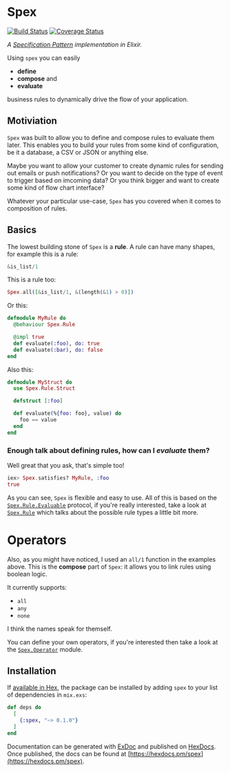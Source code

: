 # Spex
[![Build Status](https://travis-ci.org/Zeeker/spex.svg?branch=master)](https://travis-ci.org/Zeeker/spex)
[![Coverage Status](https://coveralls.io/repos/github/Zeeker/spex/badge.svg?branch=master)](https://coveralls.io/github/Zeeker/spex?branch=master)

*A [Specification Pattern](https://en.wikipedia.org/wiki/Specification_pattern) implementation in Elixir.*

Using `spex` you can easily

- __define__
- __compose__ and
- __evaluate__

business rules to dynamically drive the flow of your application.

## Motiviation

`Spex` was built to allow you to define and compose rules to evaluate them later. This enables you to build your rules from some kind of configuration, be it a database, a CSV or JSON or anything else.

Maybe you want to allow your customer to create dynamic rules for sending out emails or push notifications? Or you want to decide on the type of event to trigger based on imcoming data? Or you think bigger and want to create some kind of flow chart interface?

Whatever your particular use-case, `Spex` has you covered when it comes to composition of rules.

## Basics

The lowest building stone of `Spex` is a __rule__. A rule can have many shapes, for example this is a rule:

```elixir
&is_list/1
```

This is a rule too:

```elixir
Spex.all([&is_list/1, &(length(&1) > 0)])
```

Or this:

```elixir
defmodule MyRule do
  @behaviour Spex.Rule

  @impl true
  def evaluate(:foo), do: true
  def evaluate(:bar), do: false
end
```

Also this:

```elixir
defmodule MyStruct do
  use Spex.Rule.Struct

  defstruct [:foo]

  def evaluate(%{foo: foo}, value) do
    foo == value
  end
end
```

### Enough talk about defining rules, how can I _evaluate_ them?

Well great that you ask, that's simple too!

```elixir
iex> Spex.satisfies? MyRule, :foo
true
```

As you can see, `Spex` is flexible and easy to use. All of this is based on the [`Spex.Rule.Evaluable`][evaluable] protocol, if you're really interested, take a look at [`Spex.Rule`][rule] which talks about the possible rule types a little bit more.

# Operators

Also, as you might have noticed, I used an `all/1` function in the examples
above. This is the __compose__ part of `Spex`: it allows you to link rules
using boolean logic.

It currently supports:

- `all`
- `any`
- `none`

I think the names speak for themself.

You can define your own operators, if you're interested then take a look at the [`Spex.Operator`][operator] module.

## Installation

If [available in Hex](https://hex.pm/docs/publish), the package can be installed
by adding `spex` to your list of dependencies in `mix.exs`:

```elixir
def deps do
  [
    {:spex, "~> 0.1.0"}
  ]
end
```

Documentation can be generated with [ExDoc](https://github.com/elixir-lang/ex_doc)
and published on [HexDocs](https://hexdocs.pm). Once published, the docs can
be found at [https://hexdocs.pm/spex](https://hexdocs.pm/spex).

[evaluable]: https://github.com/Zeeker/spex/blob/master/lib/spex/rule.ex#L9-L20
[operator]: https://github.com/Zeeker/spex/blob/master/lib/spex/operator.ex
[rule]: https://github.com/Zeeker/spex/blob/master/lib/spex/rule.ex

